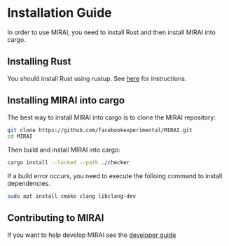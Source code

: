 # Installation Guide

In order to use MIRAI, you need to install Rust and then install MIRAI into cargo.

## Installing Rust

You should install Rust using rustup. See [here](https://doc.rust-lang.org/book/ch01-01-installation.html)
for instructions.

## Installing MIRAI into cargo

The best way to install MIRAI into cargo is to clone the MIRAI repository:

```bash
git clone https://github.com/facebookexperimental/MIRAI.git
cd MIRAI
```

Then build and install MIRAI into cargo:

```bash
cargo install --locked --path ./checker
```

If a build error occurs, you need to execute the folloing command to install dependencies.

```bash
sudo apt install cmake clang libclang-dev
```

## Contributing to MIRAI

If you want to help develop MIRAI see
the [developer guide](https://github.com/facebookexperimental/MIRAI/blob/main/documentation/DeveloperGuide.md)
